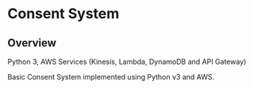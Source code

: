 # Consent System

## Overview

Python 3, AWS Services (Kinesis, Lambda, DynamoDB and API Gateway)

Basic Consent System implemented using Python v3 and AWS.
